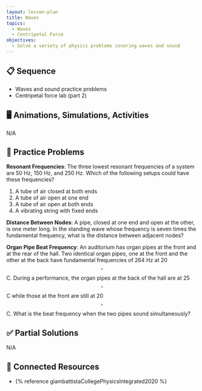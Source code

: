```yaml
---
layout: lesson-plan
title: Waves
topics:
  - Waves
  - Centripetal Force
objectives:
  - Solve a variety of physics problems covering waves and sound
---
```


## 📋 Sequence

* Waves and sound practice problems
* Centripetal force lab (part 2)

## 🖥️ Animations, Simulations, Activities

N/A

## 📝 Practice Problems

**Resonant Frequencies**: The three lowest resonant frequencies of a system are 50 Hz, 150 Hz, and 250 Hz. Which of the following setups could have these frequencies?

1. A tube of air closed at both ends
2. A tube of air open at one end
3. A tube of air open at both ends
4. A vibrating string with fixed ends

**Distance Between Nodes**: A pipe, closed at one end and open at the other, is one meter long. In the standing wave whose frequency is seven times the fundamental frequency, what is the distance between adjacent nodes?

**Organ Pipe Beat Frequency**: An auditorium has organ pipes at the front and at the rear of the hall. Two identical organ pipes, one at the front and the other at the back have fundamental frequencies of 264 Hz at 20$$^\circ$$ C. During a performance, the organ pipes at the back of the hall are at 25$$^\circ$$ C while those at the front are still at 20$$^\circ$$ C. What is the beat frequency when the two pipes sound simultaneously?

## ✅ Partial Solutions

N/A

## 📘 Connected Resources

* {% reference giambattistaCollegePhysicsIntegrated2020 %}
